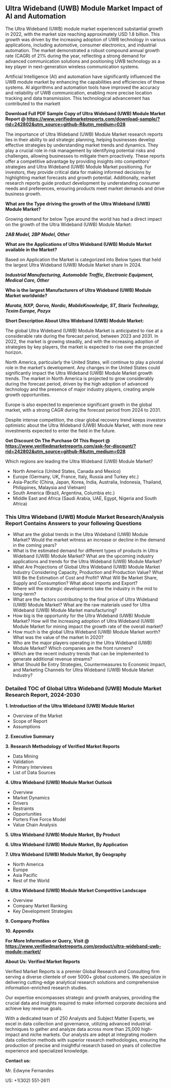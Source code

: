 <h2>Ultra Wideband (UWB) Module Market Impact of AI and Automation</h2><p>The Ultra Wideband (UWB) module market experienced substantial growth in 2022, with the market size reaching approximately USD 1.8 billion. This growth was driven by the increasing adoption of UWB technology in various applications, including automotive, consumer electronics, and industrial automation. The market demonstrated a robust compound annual growth rate (CAGR) of 21% during the year, reflecting a strong demand for advanced communication solutions and positioning UWB technology as a key player in next-generation wireless communication systems.</p><p>Artificial Intelligence (AI) and automation have significantly influenced the UWB module market by enhancing the capabilities and efficiencies of these systems. AI algorithms and automation tools have improved the accuracy and reliability of UWB communication, enabling more precise location tracking and data transmission. This technological advancement has contributed to the markett</p><p id="" class=""><strong>Download Full PDF Sample Copy of Ultra Wideband (UWB) Module Market Report @ <a href="https://www.verifiedmarketreports.com/download-sample/?rid=242802&utm_source=github-R&utm_medium=028" target="_blank">https://www.verifiedmarketreports.com/download-sample/?rid=242802&utm_source=github-R&utm_medium=028</a></strong></p><p>The importance of&nbsp;Ultra Wideband (UWB) Module Market research reports lies in their ability to aid strategic planning, helping businesses develop effective strategies by understanding market trends and dynamics. They play a crucial role in risk management by identifying potential risks and challenges, allowing businesses to mitigate them proactively. These reports offer a competitive advantage by providing insights into competitors' strategies and Ultra Wideband (UWB) Module Market positioning. For investors, they provide critical data for making informed decisions by highlighting market forecasts and growth potential. Additionally, market research reports guide product development by understanding consumer needs and preferences, ensuring products meet market demands and drive business growth.</p><p><strong>What are the&nbsp;Type driving the growth of the Ultra Wideband (UWB) Module Market?</strong></p><p id="" class="">Growing demand for below Type around the world has had a direct impact on the growth of the Ultra Wideband (UWB) Module Market:</p><em><strong>2AB Model, 2BP Model, Other</strong></em></p><strong>What are the&nbsp;Applications&nbsp;of Ultra Wideband (UWB) Module Market available in the Market?</strong></p><p id="" class="">Based on Application the Market is categorized into Below types that held the largest Ultra Wideband (UWB) Module Market share In 2024.</p><em><strong>Industrial Manufacturing, Automobile Traffic, Electronic Equipment, Medical Care, Other</strong></em></p><strong>Who is the largest Manufacturers of Ultra Wideband (UWB) Module Market worldwide?</strong></p><p><em><strong>Murata, NXP, Qorvo, Nordic, MobileKnowledge, ST, Starix Technology, Texim Europe, Pozyx</strong></em></p><p id="" class=""><strong>Short Description About Ultra Wideband (UWB) Module Market:</strong></p><p>The global Ultra Wideband (UWB) Module Market is anticipated to rise at a considerable rate during the forecast period, between 2023 and 2031. In 2022, the market is growing steadily, and with the increasing adoption of strategies by key players, the market is expected to rise over the projected horizon.</p><p>North America, particularly the United States, will continue to play a pivotal role in the market's development. Any changes in the United States could significantly impact the Ultra Wideband (UWB) Module Market growth trends. The market in North America is projected to grow considerably during the forecast period, driven by the high adoption of advanced technology and the presence of major industry players, creating ample growth opportunities.</p><p>Europe is also expected to experience significant growth in the global market, with a strong CAGR during the forecast period from 2024 to 2031.</p><p>Despite intense competition, the clear global recovery trend keeps investors optimistic about the Ultra Wideband (UWB) Module Market, with more new investments expected to enter the field in the future.</p><p id="" class=""><strong>Get Discount On The Purchase Of This Report @ <a href="https://www.verifiedmarketreports.com/ask-for-discount/?rid=242802&utm_source=github-R&utm_medium=028" target="_blank">https://www.verifiedmarketreports.com/ask-for-discount/?rid=242802&utm_source=github-R&utm_medium=028</a></strong></p>Which regions are leading the Ultra Wideband (UWB) Module Market?</p><ul><li>North America (United States, Canada and Mexico)</li><li>Europe (Germany, UK, France, Italy, Russia and Turkey etc.)</li><li>Asia-Pacific (China, Japan, Korea, India, Australia, Indonesia, Thailand, Philippines, Malaysia and Vietnam)</li><li>South America (Brazil, Argentina, Columbia etc.)</li><li>Middle East and Africa (Saudi Arabia, UAE, Egypt, Nigeria and South Africa)</li></ul><h3 id="" class="">This Ultra Wideband (UWB) Module Market Research/Analysis Report Contains Answers to your following Questions</h3><ul><li>What are the global trends in the Ultra Wideband (UWB) Module Market? Would the market witness an increase or decline in the demand in the coming years?</li><li>What is the estimated demand for different types of products in Ultra Wideband (UWB) Module Market? What are the upcoming industry applications and trends for the Ultra Wideband (UWB) Module Market?</li><li>What Are Projections of Global Ultra Wideband (UWB) Module Market Industry Considering Capacity, Production and Production Value? What Will Be the Estimation of Cost and Profit? What Will Be Market Share, Supply and Consumption? What about imports and Export?</li><li>Where will the strategic developments take the industry in the mid to long-term?</li><li>What are the factors contributing to the final price of Ultra Wideband (UWB) Module Market? What are the raw materials used for Ultra Wideband (UWB) Module Market manufacturing?</li><li>How big is the opportunity for the Ultra Wideband (UWB) Module Market? How will the increasing adoption of Ultra Wideband (UWB) Module Market for mining impact the growth rate of the overall market?</li><li>How much is the global Ultra Wideband (UWB) Module Market worth? What was the value of the market In 2020?</li><li>Who are the major players operating in the Ultra Wideband (UWB) Module Market? Which companies are the front runners?</li><li>Which are the recent industry trends that can be implemented to generate additional revenue streams?</li><li>What Should Be Entry Strategies, Countermeasures to Economic Impact, and Marketing Channels for Ultra Wideband (UWB) Module Market Industry?</li></ul><h3 id="" class="">Detailed TOC of Global Ultra Wideband (UWB) Module Market Research Report, 2024-2030</h3><p id="" class=""><strong>1. Introduction of the Ultra Wideband (UWB) Module Market</strong></p><ul><li>Overview of the Market</li><li>Scope of Report</li><li>Assumptions</li></ul><p id="" class=""><strong>2. Executive Summary</strong></p><p id="" class=""><strong>3. Research Methodology of Verified Market Reports</strong></p><ul><li>Data Mining</li><li>Validation</li><li>Primary Interviews</li><li>List of Data Sources</li></ul><p id="" class=""><strong>4. Ultra Wideband (UWB) Module Market Outlook</strong></p><ul><li>Overview</li><li>Market Dynamics</li><li>Drivers</li><li>Restraints</li><li>Opportunities</li><li>Porters Five Force Model</li><li>Value Chain Analysis</li></ul><p id="" class=""><strong>5. Ultra Wideband (UWB) Module Market, By Product</strong></p><p id="" class=""><strong>6. Ultra Wideband (UWB) Module Market, By Application</strong></p><p id="" class=""><strong>7. Ultra Wideband (UWB) Module Market, By Geography</strong></p><ul><li>North America</li><li>Europe</li><li>Asia Pacific</li><li>Rest of the World</li></ul><p id="" class=""><strong>8. Ultra Wideband (UWB) Module Market Competitive Landscape</strong></p><ul><li>Overview</li><li>Company Market Ranking</li><li>Key Development Strategies</li></ul><p id="" class=""><strong>9. Company Profiles</strong></p><p id="" class=""><strong>10. Appendix</strong></p><p id="" class=""><strong>For More Information or Query, Visit @ <a href="https://www.verifiedmarketreports.com/product/ultra-wideband-uwb-module-market/" target="_blank">https://www.verifiedmarketreports.com/product/ultra-wideband-uwb-module-market/</a></strong></p><p id="" class=""><strong>About Us: Verified Market Reports</strong></p><p id="" class="">Verified Market Reports is a premier Global Research and Consulting firm serving a diverse clientele of over 5000+ global customers. We specialize in delivering cutting-edge analytical research solutions and comprehensive information-enriched research studies.</p><p id="" class="">Our expertise encompasses strategic and growth analyses, providing the crucial data and insights required to make informed corporate decisions and achieve key revenue goals.</p><p id="" class="">With a dedicated team of 250 Analysts and Subject Matter Experts, we excel in data collection and governance, utilizing advanced industrial techniques to gather and analyze data across more than 25,000 high-impact and niche markets. Our analysts are adept at integrating modern data collection methods with superior research methodologies, ensuring the production of precise and insightful research based on years of collective experience and specialized knowledge.</p><p id="" class=""><strong>Contact us:</strong></p><p id="" class="">Mr. Edwyne Fernandes</p><p id="" class="">US: +1(302) 551-2611</p>